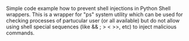 Simple code example how to prevent shell injections in Python Shell wrappers. This is a wrapper for "ps" system utility which can be used for checking processes of partucular user (or all available) but do not allow using shell special sequences (like && ; > < >>, etc) to inject malicious commands.
